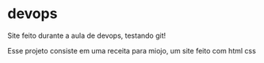 # devops
Site feito durante a aula de devops, testando git!

Esse projeto consiste em uma receita para miojo, um site feito com html css
